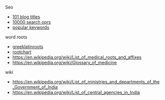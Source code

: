 Seo
* [101 blog titles](https://seo.co/blog-post-title-ideas/)
* [10000 search oprs](https://www.optimizesmart.com/10000-search-engine-queries-for-your-link-building-campaign/)
* [popular keywords](https://www.wordstream.com/popular-keywords)

word roots
* [greeklatinroots](https://www.oakton.edu/user/3/gherrera/Greek%20and%20Latin%20Roots%20in%20English/greek_and_latin_roots.pdf)
* [rootchart](http://www.prefixsuffix.com/rootchart.php)
* https://en.wikipedia.org/wiki/List_of_medical_roots_and_affixes
* https://en.wikipedia.org/wiki/Glossary_of_medicine

wiki
* https://en.wikipedia.org/wiki/List_of_ministries_and_departments_of_the_Government_of_India
* https://en.wikipedia.org/wiki/List_of_central_agencies_in_India
